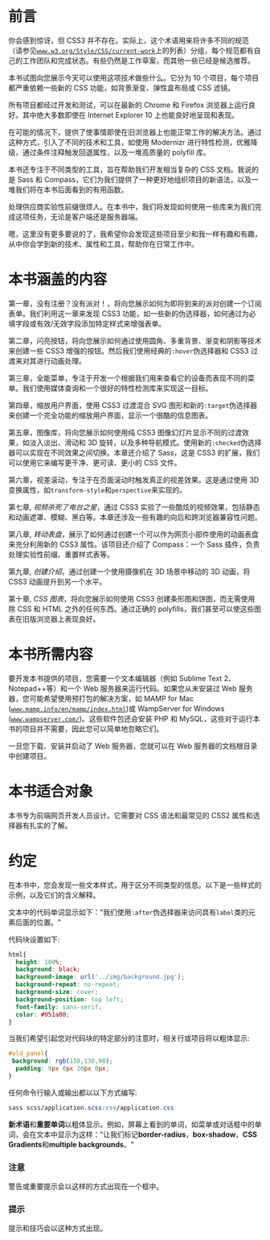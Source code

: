 # 前言

你会感到惊讶，但 CSS3 并不存在。实际上，这个术语用来将许多不同的规范（请参见[`www.w3.org/Style/CSS/current-work`](http://www.w3.org/Style/CSS/current-work)上的列表）分组，每个规范都有自己的工作团队和完成状态。有些仍然是工作草案，而其他一些已经是候选推荐。

本书试图向您展示今天可以使用这项技术做些什么。它分为 10 个项目，每个项目都严重依赖一些新的 CSS 功能，如背景渐变、弹性盒布局或 CSS 滤镜。

所有项目都经过开发和测试，可以在最新的 Chrome 和 Firefox 浏览器上运行良好。其中绝大多数即使在 Internet Explorer 10 上也能良好地呈现和表现。

在可能的情况下，提供了使事情即使在旧浏览器上也能正常工作的解决方法。通过这种方式，引入了不同的技术和工具，如使用 Modernizr 进行特性检测，优雅降级，通过条件注释触发回退属性，以及一堆高质量的 polyfill 库。

本书还专注于不同类型的工具，旨在帮助我们开发相当复杂的 CSS 文档。我说的是 Sass 和 Compass，它们为我们提供了一种更好地组织项目的新语法，以及一堆我们将在本书后面看到的有用函数。

处理供应商实验性前缀很烦人。在本书中，我们将发现如何使用一些库来为我们完成这项任务，无论是客户端还是服务器端。

嗯，这里没有更多要说的了，我希望你会发现这些项目至少和我一样有趣和有趣，从中你会学到新的技术、属性和工具，帮助你在日常工作中。

# 本书涵盖的内容

第一章，没有注册？没有派对！，将向您展示如何为即将到来的派对创建一个订阅表单。我们利用这一章来发现 CSS3 功能，如一些新的伪选择器，如何通过为必填字段或有效/无效字段添加特定样式来增强表单。

第二章，闪亮按钮，将向您展示如何通过使用圆角、多重背景、渐变和阴影等技术来创建一些 CSS3 增强的按钮。然后我们使用经典的`:hover`伪选择器和 CSS3 过渡来对其进行动画处理。

第三章，全能菜单，专注于开发一个根据我们用来查看它的设备而表现不同的菜单。我们使用媒体查询和一个很好的特性检测库来实现这一目标。

第四章，缩放用户界面，使用 CSS3 过渡混合 SVG 图形和新的`:target`伪选择器来创建一个完全功能的缩放用户界面，显示一个很酷的信息图表。

第五章，图像库，将向您展示如何使用纯 CSS3 图像幻灯片显示不同的过渡效果，如淡入淡出、滑动和 3D 旋转，以及多种导航模式。使用新的`:checked`伪选择器可以实现在不同效果之间切换。本章还介绍了 Sass，这是 CSS3 的扩展，我们可以使用它来编写更干净、更可读、更小的 CSS 文件。

第六章，视差滚动，专注于在页面滚动时触发真正的视差效果。这是通过使用 3D 变换属性，如`transform-style`和`perspective`来实现的。

第七章, *视频杀死了电台之星*，通过 CSS3 实验了一些酷炫的视频效果，包括静态和动画遮罩、模糊、黑白等。本章还涉及一些有趣的向后和跨浏览器兼容性问题。

第八章, *转动表盘*，展示了如何通过创建一个可以作为网页小部件使用的动画表盘来充分利用新的 CSS3 属性。该项目还介绍了 Compass：一个 Sass 插件，负责处理实验性前缀、重置样式表等。

第九章, *创建介绍*，通过创建一个使用摄像机在 3D 场景中移动的 3D 动画，将 CSS3 动画提升到另一个水平。

第十章, *CSS 图表*，将向您展示如何使用 CSS3 创建条形图和饼图，而无需使用除 CSS 和 HTML 之外的任何东西。通过正确的 polyfills，我们甚至可以使这些图表在旧版浏览器上表现良好。

# 本书所需内容

要开发本书提供的项目，您需要一个文本编辑器（例如 Sublime Text 2、Notepad++等）和一个 Web 服务器来运行代码。如果您从未安装过 Web 服务器，您可能希望使用预打包的解决方案，如 MAMP for Mac ([`www.mamp.info/en/mamp/index.html`](http://www.mamp.info/en/mamp/index.html))或 WampServer for Windows ([`www.wampserver.com/`](http://www.wampserver.com/))。这些软件包还会安装 PHP 和 MySQL，这些对于运行本书的项目并不需要，因此您可以简单地忽略它们。

一旦您下载、安装并启动了 Web 服务器，您就可以在 Web 服务器的文档根目录中创建项目。

# 本书适合对象

本书专为前端网页开发人员设计。它需要对 CSS 语法和最常见的 CSS2 属性和选择器有扎实的了解。

# 约定

在本书中，您会发现一些文本样式，用于区分不同类型的信息。以下是一些样式的示例，以及它们的含义解释。

文本中的代码单词显示如下："我们使用`:after`伪选择器来访问具有`label`类的元素后面的位置。"

代码块设置如下:

```css
html{
  height: 100%;
  background: black;
  background-image: url('../img/background.jpg');
  background-repeat: no-repeat;
  background-size: cover;
  background-position: top left;
  font-family: sans-serif;
  color: #051a00;
}
```

当我们希望引起您对代码块的特定部分的注意时，相关行或项目将以粗体显示:

```css
#old_panel{
 background: rgb(150,130,90);
  padding: 9px 0px 20px 0px;
}
```

任何命令行输入或输出都以以下方式编写:

```css
sass scss/application.scss:css/application.css

```

**新术语**和**重要单词**以粗体显示。例如，屏幕上看到的单词，如菜单或对话框中的单词，会在文本中显示为这样："让我们标记**border-radius**，**box-shadow**，**CSS Gradients**和**multiple backgrounds**。"

### 注意

警告或重要提示会以这样的方式出现在一个框中。

### 提示

提示和技巧会以这种方式出现。
